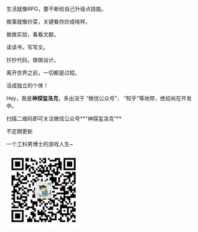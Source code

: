 



 生活就像RPG，要不断给自己升级点技能。
 
 做事就像炒菜，关键看你炒成啥样。
 
 做做实验，看看文献。

 读读书，写写文。

 抄抄代码，做做设计。

 离开世界之前，一切都是过程。

 活成独立的个体！


Hey，我是**神探玺洛克**，多出没于 “微信公众号”、 “知乎”等地带，绝招尚在开发中。

扫描二维码即可关注微信公众号**“神探玺洛克”**  

不定期更新

一个工科男博士的游戏人生~

![](/img/qrcode_wechat.jpg)
